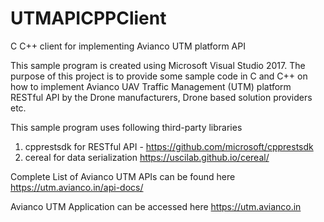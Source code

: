 # UTMAPICPPClient
C C++ client for implementing Avianco UTM platform API

This sample program is created using Microsoft Visual Studio 2017. The purpose of this project is to provide some sample code in C and C++ on how to implement Avianco UAV Traffic Management (UTM) platform RESTful API by the Drone manufacturers, Drone based solution providers etc.

This sample program uses following third-party libraries 
1. cpprestsdk  for RESTful API - https://github.com/microsoft/cpprestsdk
2. cereal for data serialization https://uscilab.github.io/cereal/

Complete List of Avianco UTM APIs can be found here https://utm.avianco.in/api-docs/

Avianco UTM Application can be accessed here https://utm.avianco.in




